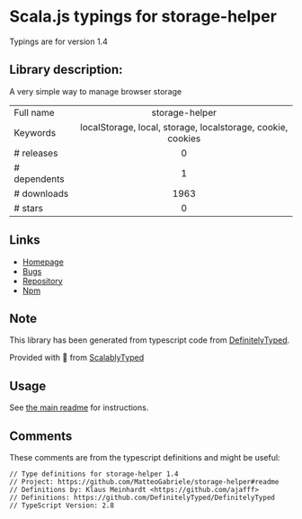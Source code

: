 
# Scala.js typings for storage-helper

Typings are for version 1.4

## Library description:
A very simple way to manage browser storage

|                    |                 |
| ------------------ | :-------------: |
| Full name          | storage-helper |
| Keywords           | localStorage, local, storage, localstorage, cookie, cookies |
| # releases         | 0 |
| # dependents       | 1 |
| # downloads        | 1963 |
| # stars            | 0 |

## Links
- [Homepage](https://github.com/MatteoGabriele/storage-helper#readme)
- [Bugs](https://github.com/MatteoGabriele/storage-helper/issues)
- [Repository](https://github.com/MatteoGabriele/storage-helper)
- [Npm](https://www.npmjs.com/package/storage-helper)
    


## Note
This library has been generated from typescript code from [DefinitelyTyped](https://definitelytyped.org).

Provided with :purple_heart: from [ScalablyTyped](https://github.com/oyvindberg/ScalablyTyped)

## Usage
See [the main readme](../../readme.md) for instructions.

## Comments

These comments are from the typescript definitions and might be useful:
```
// Type definitions for storage-helper 1.4
// Project: https://github.com/MatteoGabriele/storage-helper#readme
// Definitions by: Klaus Meinhardt <https://github.com/ajafff>
// Definitions: https://github.com/DefinitelyTyped/DefinitelyTyped
// TypeScript Version: 2.8

```

